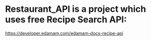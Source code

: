 # Restaurant_API is a project which uses free Recipe Search API: 

https://developer.edamam.com/edamam-docs-recipe-api
